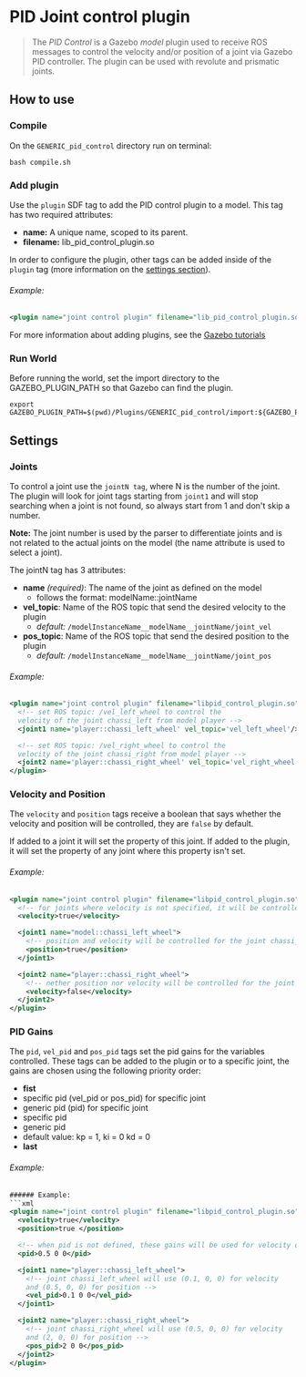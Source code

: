 # PID Joint control plugin
> The *PID Control* is a Gazebo *model* plugin used to receive ROS messages to control the velocity and/or position of a joint via Gazebo PID controller. The plugin can be used with revolute and prismatic joints.

## How to use
### Compile
On the `GENERIC_pid_control` directory run on terminal:

```
bash compile.sh
```

### Add plugin
Use the `plugin` SDF tag to add the PID control plugin to a model.
This tag has two required attributes:
* **name:** A unique name, scoped to its parent.
* **filename:** lib_pid_control_plugin.so

In order to configure the plugin, other tags can be added inside of the `plugin` tag (more information on the [settings section](#settings)).

###### Example:

```xml
<plugin name="joint control plugin" filename="lib_pid_control_plugin.so"/>
```
For more information about adding plugins, see the [Gazebo tutorials](http://gazebosim.org/tutorials?tut=plugins_model&cat=running_the_plugin#RunningthePlugin.)

### Run World
Before running the world, set the import directory to the GAZEBO_PLUGIN_PATH so that Gazebo can find the plugin.

```
export GAZEBO_PLUGIN_PATH=$(pwd)/Plugins/GENERIC_pid_control/import:${GAZEBO_PLUGIN_PATH}
```

## Settings

### Joints
To control a joint use the `jointN tag`, where N is the number of the joint.
The plugin will look for joint tags starting from `joint1` and will stop searching when a joint is not found, so always start from 1 and don't skip a number.

**Note:** The joint number is used by the parser to differentiate joints and is not related to the actual joints on the model (the name attribute is used to select a joint).

The jointN tag has 3 attributes:
* **name** *(required)*: The name of the joint as defined on the model
  * follows the format: modelName::jointName
* **vel_topic**: Name of the ROS topic that send the desired velocity to the plugin
  * *default:* `/modelInstanceName__modelName__jointName/joint_vel`
* **pos_topic**: Name of the ROS topic that send the desired position to the plugin
  * *default:* `/modelInstanceName__modelName__jointName/joint_pos`

###### Example:
```xml
<plugin name="joint control plugin" filename="libpid_control_plugin.so">
  <!-- set ROS topic: /vel_left_wheel to control the
  velocity of the joint chassi_left from model player -->
  <joint1 name='player::chassi_left_wheel' vel_topic='vel_left_wheel'/>

  <!-- set ROS topic: /vel_right_wheel to control the
  velocity of the joint chassi_right from model player -->
  <joint2 name='player::chassi_right_wheel' vel_topic='vel_right_wheel'/>
</plugin>
```

### Velocity and Position
The `velocity` and `position` tags receive a boolean that says whether the velocity and position will be controlled, they are `false` by default.

If added to a joint it will set the property of this joint. If added to the plugin, it will set the property of any joint where this property isn't set.

###### Example:
```xml
<plugin name="joint control plugin" filename="libpid_control_plugin.so">
  <!-- for joints where velocity is not specified, it will be controlled, position won't -->
  <velocity>true</velocity>

  <joint1 name="model::chassi_left_wheel">
    <!-- position and velocity will be controlled for the joint chassi_left_wheel -->
    <position>true</position>
  </joint1>

  <joint2 name="player::chassi_right_wheel">
    <!-- nether position nor velocity will be controlled for the joint chassi_right_wheel -->
    <velocity>false</velocity>
  </joint2>
</plugin>
```

### PID Gains
The `pid`, `vel_pid` and `pos_pid` tags set the pid gains for the variables controlled. These tags can be added to the plugin or to a specific joint, the gains are chosen using the following priority order:

* **fist**
* specific pid (vel_pid or pos_pid) for specific joint
* generic pid (pid) for specific joint
* specific pid
* generic pid
* default value: kp = 1,  ki = 0 kd = 0
* **last**

###### Example:
```xml
###### Example:
```xml
<plugin name="joint control plugin" filename="libpid_control_plugin.so">
  <velocity>true</velocity>
  <position>true </position>

  <!-- when pid is not defined, these gains will be used for velocity or position -->
  <pid>0.5 0 0</pid>

  <joint1 name="player::chassi_left_wheel">
    <!-- joint chassi_left_wheel will use (0.1, 0, 0) for velocity
    and (0.5, 0, 0) for position -->
    <vel_pid>0.1 0 0</vel_pid>
  </joint1>

  <joint2 name="player::chassi_right_wheel">
    <!-- joint chassi_right_wheel will use (0.5, 0, 0) for velocity
    and (2, 0, 0) for position -->
    <pos_pid>2 0 0</pos_pid>
  </joint2>
</plugin>
```
